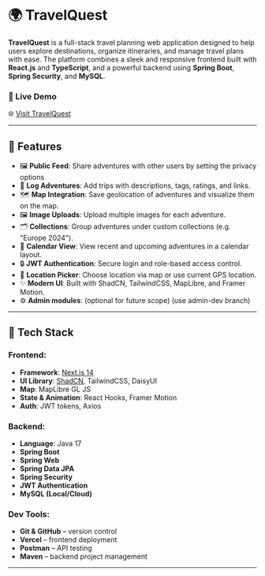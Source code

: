 # 🌍 TravelQuest

**TravelQuest** is a full-stack travel planning web application designed to help users explore destinations, organize itineraries, and manage travel plans with ease. The platform combines a sleek and responsive frontend built with **React.js** and **TypeScript**, and a powerful backend using **Spring Boot**, **Spring Security**, and **MySQL**.

### 🔗 Live Demo

🌐 [Visit TravelQuest](https://travelq.vercel.app)

---

## 📌 Features
- 🖼️ **Public Feed**: Share adventures with other users by setting the privacy options
- 📍 **Log Adventures**: Add trips with descriptions, tags, ratings, and links.
- 🗺️ **Map Integration**: Save geolocation of adventures and visualize them on the map.
- 🖼️ **Image Uploads**: Upload multiple images for each adventure.
- 🗂️ **Collections**: Group adventures under custom collections (e.g. "Europe 2024").
- 📆 **Calendar View**: View recent and upcoming adventures in a calendar layout.
- 🔒 **JWT Authentication**: Secure login and role-based access control.
- 🧭 **Location Picker**: Choose location via map or use current GPS location.
- ✨ **Modern UI**: Built with ShadCN, TailwindCSS, MapLibre, and Framer Motion.
- ⚙️ **Admin modules**: (optional for future scope) (use admin-dev branch)
---

## 🚀 Tech Stack

### Frontend:
- **Framework**: [Next.js 14](https://nextjs.org)
- **UI Library**: [ShadCN](https://ui.shadcn.dev), TailwindCSS, DaisyUI
- **Map**: MapLibre GL JS
- **State & Animation**: React Hooks, Framer Motion
- **Auth**: JWT tokens, Axios

### Backend:
- **Language**: Java 17
- **Spring Boot**
- **Spring Web**
- **Spring Data JPA**
- **Spring Security**
- **JWT Authentication**
- **MySQL (Local/Cloud)**

### Dev Tools:
- **Git & GitHub** – version control
- **Vercel** – frontend deployment
- **Postman** – API testing
- **Maven** – backend project management

---

